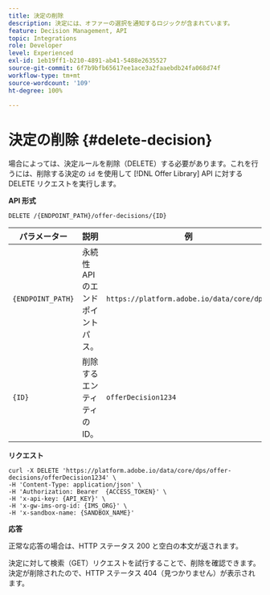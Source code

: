 ```yaml
---
title: 決定の削除
description: 決定には、オファーの選択を通知するロジックが含まれています。
feature: Decision Management, API
topic: Integrations
role: Developer
level: Experienced
exl-id: 1eb19ff1-b210-4891-ab41-5488e2635527
source-git-commit: 6f7b9bfb65617ee1ace3a2faaebdb24fa068d74f
workflow-type: tm+mt
source-wordcount: '109'
ht-degree: 100%

---
```


# 決定の削除 {#delete-decision}

場合によっては、決定ルールを削除（DELETE）する必要があります。これを行うには、削除する決定の `id` を使用して [!DNL Offer Library] API に対する DELETE リクエストを実行します。

**API 形式**

```http
DELETE /{ENDPOINT_PATH}/offer-decisions/{ID}
```

| パラメーター | 説明 | 例 |
| --------- | ----------- | ------- |
| `{ENDPOINT_PATH}` | 永続性 API のエンドポイントパス。 | `https://platform.adobe.io/data/core/dps/` |
| `{ID}` | 削除するエンティティの ID。 | `offerDecision1234` |

**リクエスト**

```shell
curl -X DELETE 'https://platform.adobe.io/data/core/dps/offer-decisions/offerDecision1234' \
-H 'Content-Type: application/json' \
-H 'Authorization: Bearer  {ACCESS_TOKEN}' \
-H 'x-api-key: {API_KEY}' \
-H 'x-gw-ims-org-id: {IMS_ORG}' \
-H 'x-sandbox-name: {SANDBOX_NAME}'
```

**応答**

正常な応答の場合は、HTTP ステータス 200 と空白の本文が返されます。

決定に対して検索（GET）リクエストを試行することで、削除を確認できます。決定が削除されたので、HTTP ステータス 404（見つかりません）が表示されます。
